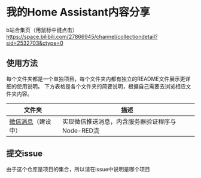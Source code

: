 # 我的Home Assistant内容分享  
b站合集页（用鼠标中键点击）<https://space.bilibili.com/27866945/channel/collectiondetail?sid=2532703&ctype=0>  
## 使用方法  
每个文件夹都是一个单独项目，每个文件夹内都有独立的README文件展示更详细的使用说明。
下方表格是各个文件夹的简要说明，根据自己需要去浏览相应文件夹内容。  

| 文件夹                         | 描述                           |
|-----------------------------|------------------------------|
| [微信消息](微信消息/README.md)（建设中） | 实现微信推送消息，内含服务器验证程序与Node-RED流 |

## 提交issue
由于这个仓库是项目的集合，所以请在issue中说明是哪个项目